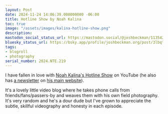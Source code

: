 ```yaml
---
layout: Post
date: 2024-11-24 14:06:39.000000000 -06:00
title: Hotline Show by Noah Kalina
toc: true
image: "/assets/images/kalina-hotline-show.png"
description:
mastodon_social_status_url: https://mastodon.social/@joshbeckman/113542022302085165
bluesky_status_url: https://bsky.app/profile/joshbeckman.org/post/3lbqt7xskgo2s
tags:
- blogroll
- photography
serial_number: 2024.NTE.219
---
```

I have fallen in love with [Noah Kalina's Hotline Show](https://www.youtube.com/playlist?list=PL9uM7B29r8g-ZQt8riVJarhlOea8x7-Mp) on YouTube (he also has [a newsletter](https://noahkalina.com/newsletter) on [his main website](https://noahkalina.com/)).

It's a lovely little video blog where he takes phone calls from friends/fans/passers-by and weaves them with his own field photography. It's very random and he's a dour dude but I've grown to appreciate the subtle, skillful videography and honesty in each episode.
